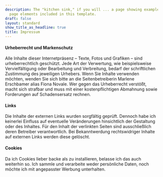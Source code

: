 ```yaml
---
description: The "kitchen sink," if you will ... a page showing examples of type and
  page elements included in this template.
draft: false
layout: standard
show_title_as_headline: true
title: Impressum
---
```


#### Urheberrecht und Markenschutz
Alle Inhalte dieser Internetpräsenz – Texte, Fotos und Grafiken – sind urheberrechtlich geschützt. Jede Art der Verwertung, wie beispielsweise Vervielfältigung oder Bearbeitung und Verbreitung, bedarf der schriftlichen Zustimmung des jeweiligen Urhebers. Wenn Sie Inhalte verwenden möchten, wenden Sie sich bitte an die Seitenbetreiberin Marlene Erschbamer alias Fiona Novale. Wer gegen das Urheberrecht verstößt, macht sich strafbar und muss mit einer kostenpflichtigen Abmahnung sowie Forderungen auf Schadensersatz rechnen.


#### Links
Die Inhalte der externen Links wurden sorgfältig geprüft. Dennoch habe ich keinerlei Einfluss auf eventuelle Veränderungen hinsichtlich der Gestaltung oder des Inhaltes. Für den Inhalt der verlinkten Seiten sind ausschließlich deren Betreiber verantwortlich. Bei Bekanntwerdung rechtswidriger Inhalte auf externen Links werden diese gelöscht.


#### Cookies

Da ich Cookies lieber backe als zu installieren, belasse ich das auch weiterhin so. Ich sammle und verarbeite weder persönliche Daten, noch möchte ich mit angepasster Werbung unterhalten.



<center>
<i class="fab fa-creative-commons fa-2x"></i><i class="fab fa-creative-commons-by fa-2x"></i><i class="fab fa-creative-commons-sa fa-2x"></i>
</center>
